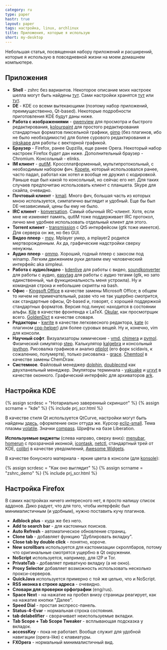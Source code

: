```yaml
---
category: ru
type: paper
hastr: true
layout: paper
tags: настройка, linux, archlinux
title: Приложения, которые я использую
short: my-desktop
---
```

Небольшая статья, посвященная набору приложений и расширений, которые я использую в повседневной жизни на моем домашнем компьютере.

<!--more-->

## <a href="#apps" class="anchor" id="apps"><span class="octicon octicon-link"></span></a>Приложения

* **Shell** - zshrc без вариантов. Некоторое описание моих настроек шелла могут быть найдены [тут](/ru/2014/01/14/about-zshrc/ "Статья о zshrc"). Сами настройки хранятся [тут](//raw.githubusercontent.com/arcan1s/dotfiles/master/zshrc "Файл") или [тут](//raw.githubusercontent.com/arcan1s/dotfiles/master/zshrc_server "Файл").
* **DE** - KDE со всеми вытекающими (поэтому набор приложений, преимущественно, Qt-based). Некоторые подробности приготовления KDE будут даны ниже.
* **Работа с изображениями** - [gwenview](//kde.org/applications/graphics/gwenview/ "Домашняя страница Gwenview") для просмотра и быстрого редактирования, [kolourpaint](//kde.org/applications/graphics/kolourpaint/ "Домашняя страница Kolourpaint") для простого редактирования стандартных форматов пиксельной графики, [gimp](//www.gimp.org/ "Домашняя страница Gimp") (без плагинов, ибо не было необходимости) для более сурового редактирования и [inkskape](//www.inkscape.org/ "Домашняя страница Inkskape") для работы с векторной графикой.
* **Браузер** - Firefox, ранее Qupzilla, еще ранее Opera. Некоторый набор настроек Firefox будет дан ниже. Дополнительный браузер - Chromium. Консольный - elinks.
* **IM клиент** - [qutIM](//qutim.org "Домашняя страница Qutim"). Кроссплатформенный, мультипротокольный, с необходимым набором фич. [Kopete](//kde.org/applications/internet/kopete/ "Домашняя страница Kopete"), который использовался ранее, часто падал, работал как хотел и вообще не дружил с кодировкой. Раньше еще был какой то консольный, но сейчас его нет. Для таких случаев предпочитаю использовать клиент с планшета. Skype для скайпа, очевидно.
* **Почтовый клиент** - [kmail](//kde.org/applications/internet/kmail/ "Домашняя страница Kmail"). Много фич, большая часть из которых мною используется, симпатично выглядит и удобный. Еще бы был DE-независимый, цены бы ему не было.
* **IRC клиент** - [konversation](//konversation.kde.org/ "Домашняя страница Konversation"). Самый обычный IRC-клиент. Хотя, если мне не изменяет память, qutIM тоже поддерживает IRC протокол, лично мне удобнее использовать отдельный клиент для этого.
* **Torrent клиент** - [transmission](//www.transmissionbt.com/ "Домашняя страница Transmission") с Qt5 интерфейсом (gtk тоже имеется). Для сервера он же, но без GUI.
* **Видео плеер** - [mpv](//mpv.io/ "Домашняя страница mpv"). Mplayer умер, а mplayer2 родился мертворожденным. Ах да, графические надстройки сверху ненужны.
* **Аудио плеер** - [qmmp](//qmmp.ylsoftware.com/ "Домашняя страница Qmmp"). Хороший, годный плеер с закосом под winamp. Легким движением руки делаем ему человеческий интерфейс aka simpleui.
* **Работа с аудио/видео** - [kdenlive](//kde-apps.org/content/show.php?content=29024 "Домашняя страница kdenlive") для работы с видео, [soundkonverter](//kde-apps.org/content/show.php?content=29024 "Домашняя страница Soundkonverter") для работы с аудио, [easytag](//wiki.gnome.org/Apps/EasyTAG "Домашняя страница Easytag") для работы с аудио тегами (gtk, но зато единственный, чья функциональность меня устроила). Ну и командная строка и небольшие скрипты на bash.
* **Офис** - [Kingsoft Office](//wps-community.org/ "Домашняя страница KO") в качестве замены Microsoft Office; в общем то ничем не примечательный, разве что не так ущербно смотрится, как стандартные офисы, Qt-based и, говорят, с хорошей поддержкой стандартных форматов. Версия под линукс находится в состоянии альфы. [Kile](//kile.sourceforge.net/ "Домашняя страница Kile") в качестве фронтенда к LaTeX. [Okular](//kde.org/applications/graphics/okular/ "Домашняя страница Okular"), как просмотрщик всего. [GoldenDict](//goldendict.org/ "Домашняя страница GoldenDict") в качестве словаря.
* **Редакторы** - [kwrite](//www.kde.org/applications/utilities/kwrite/ "Домашняя страница Kwrite") в качестве легковесного редактора, [kate](//www.kde.org/applications/utilities/kate/ "Домашняя страница Kate") (с плагином [cpp-helper](//zaufi.github.io/kate-cpp-helper-plugin.html "Домашняя страница плагина")) для более суровых вещей. Ну и, конечно, vim для консоли.
* **Научный софт**. Визуализаторы химические - [vmd](//www.ks.uiuc.edu/Research/vmd/ "Домашняя страница VMD"), [chimera](//www.cgl.ucsf.edu/chimera/ "Домашняя страница Chimera") и [pymol](//pymol.org/ "Домашняя страница Pymol"). Физический симулятор [step](//kde.org/applications/education/step/ "Домашняя страница Step"). Калькулятор [kalgebra](//kde.org/applications/education/kalgebra/ "Домашняя страница Kalgebra") и консольный [ipython](//ipython.org/ "Домашняя страница ipython"). Рисовалка графиков и анализ [qtiplot](//qtiplot.com/ "Домашняя страница Qtiplot") (его форк scidavis, к сожалению, полумертв), только рисовалка - [grace](//plasma-gate.weizmann.ac.il/Grace/ "Домашняя страница Grace"). [Chemtool](//ruby.chemie.uni-freiburg.de/~martin/chemtool/chemtool.html "Домашняя страница Chemtool") в качестве замены ChemDraw.
* **Системное**. Файловый менеджер [dolphin](//kde.org/applications/system/dolphin/ "Домашняя страница Dolphin"), [doublecmd](//doublecmd.sourceforge.net/ "Домашняя страница Doublecmd") как двухпанельный менеджер. Эмуляторы терминала - [yakuake](//yakuake.kde.org/ "Домашняя страница Yakuake") и [urxvt](//software.schmorp.de/pkg/rxvt-unicode.html "Домашняя страница urxvt") в качестве оконного. Графический интерфейс для архиваторов [ark](//kde.org/applications/utilities/ark/ "Домашняя страница Ark").


## <a href="#kde" class="anchor" id="kde"><span class="octicon octicon-link"></span></a>Настройка KDE

<div class="thumbnails">
  {% assign scrdesc = "Нотариально заверенный скриншот" %}
  {% assign scrname = "kde" %}
  {% include prj_scr.html %}
</div>

В качестве стиля Qt используется QtCurve, настройки могут быть найдены [здесь](//github.com/arcan1s/dotfiles/tree/master/qtcurve "GitHub"), оформление окон оттуда же. Курсор [ecliz-small](//kde-look.org/content/show.php/Ecliz?content=110340 "Домашняя страница курсоров"). Тема плазмы [volatile](//kde-look.org/content/show.php/Volatile?content=128110 "Домашняя страница темы"). Значки [compass](//nitrux.in/ "Домашняя страница Nitrux"). Шрифты на базе Liberation.

**Используемые виджеты** (слева направо, сверху вниз): [menubar](//launchpad.net/plasma-widget-menubar "Домашняя страница виджета"), [homerun](//userbase.kde.org/Homerun "Домашняя страница виджета") с прозрачной иконкой, [icontask](//kde-apps.org/content/show.php?content=144808 "Домашняя страница виджета"), [netctl](/ru/projects/netctl-gui/ "Домашняя страница виджета"), стандартный трей от KDE, [colibri](//agateau.com/projects/colibri/ "Домашняя страница виджета") в качестве уведомлений, [Awesome Widgets](/ru/projects/awesome-widgets "Домашняя страница виджета").

В качестве бонусного материала - яркие цвета в консоли (для [konsole](//github.com/arcan1s/dotfiles/blob/master/themes/yakuake/My%20color.colorscheme "GitHub")):

<div class="thumbnails">
  {% assign scrdesc = "Как оно выглядит" %}
  {% assign scrname = "zshrc_demo" %}
  {% include prj_scr.html %}
</div>


## <a href="#firefox" class="anchor" id="firefox"><span class="octicon octicon-link"></span></a>Настройка Firefox

В самих настройках ничего интересного нет, я просто напишу список аддонов. Дико радует, что для того, чтобы интерфейс был минималистичным (и удобным), нужно поставить кучу плагинов.

* **Adblock plus** - куда же без него.
* **Add to search bar** - для кастомных поисков.
* **Auto Refresh** - автоматическое обновление страниц.
* **Clone tab** - добавляет функцию "Дублировать вкладку".
* **Close tab by double click** - понятно, короче.
* **New scrollbars** используется для кастомизации скроллбаров, потому что оригинальные смотрятся ущербно в Qt окружении.
* **NoScript** используется, например, для I2P и Tor.
* **PrivateTab** - добавляет приватную вкладку (а не окно).
* **Proxy Selector** добавляет возможность использовать несколько прокси-серверов.
* **QuickJava** используется примерно с той же целью, что и NoScript.
* **RSS иконка в строке адреса** - очевидно.
* **Словари для проверки орфографии** (eng/rus).
* **Space Next** - на нажатие на пробел внизу страницы реагирует, как на нажатие кнопки "Далее".
* **Speed Dial** - простая экспресс-панель.
* **Status-4-Evar** - нормальная строка состояния.
* **tab delabelifier** - сворачивает неиспользуемые вкладки.
* **Tab Scope + Tab Scope Tweaker** - всплывающая подсказка у вкладок.
* **accessKey** - пока не работает. Вообще служит для удобной навигации (opera-like) с клавиатуры.
* **FXOpera** - нормальный минималистичный вид.
